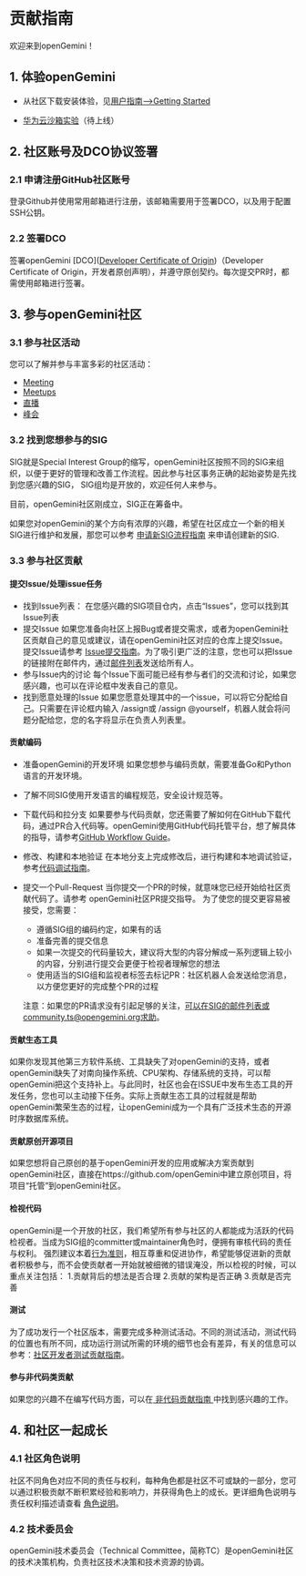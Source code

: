 # 贡献指南

欢迎来到openGemini！

## 1. 体验openGemini

- 从社区下载安装体验，见[用户指南-->Getting Started](http://opengemini.org/docs)

- [华为云沙箱实验]()（待上线）

## 2. 社区账号及DCO协议签署

### 2.1 申请注册GitHub社区账号

登录Github并使用常用邮箱进行注册，该邮箱需要用于签署DCO，以及用于配置SSH公钥。

### 2.2 签署DCO

签署openGemini [DCO]([Developer Certificate of Origin](https://developercertificate.org/))（Developer Certificate of Origin，开发者原创声明），并遵守原创契约。每次提交PR时，都需使用邮箱进行签署。

## 3. 参与openGemini社区

### 3.1 参与社区活动

您可以了解并参与丰富多彩的社区活动：

- [Meeting](http://opengemini.org/events)
- [Meetups](http://opengemini.org/events)
- [直播](https://space.bilibili.com/1560037308)
- [峰会](https://space.bilibili.com/1560037308)

### 3.2 找到您想参与的SIG

SIG就是Special Interest Group的缩写，openGemini社区按照不同的SIG来组织，以便于更好的管理和改善工作流程。因此参与社区事务正确的起始姿势是先找到您感兴趣的SIG， SIG组均是开放的，欢迎任何人来参与。

目前，openGemini社区刚成立，SIG正在筹备中。

如果您对openGemini的某个方向有浓厚的兴趣，希望在社区成立一个新的相关SIG进行维护和发展，那您可以参考 [申请新SIG流程指南]() 来申请创建新的SIG.

### 3.3 参与社区贡献

#### 提交Issue/处理issue任务

- 找到Issue列表：
  在您感兴趣的SIG项目仓内，点击“Issues”，您可以找到其Issue列表
- 提交Issue
  如果您准备向社区上报Bug或者提交需求，或者为openGemini社区贡献自己的意见或建议，请在openGemini社区对应的仓库上提交Issue。
  提交Issue请参考 [Issue提交指南]()。为了吸引更广泛的注意，您也可以把Issue的链接附在邮件内，通过[邮件列表]()发送给所有人。
- 参与Issue内的讨论
  每个Issue下面可能已经有参与者们的交流和讨论，如果您感兴趣，也可以在评论框中发表自己的意见。
- 找到愿意处理的Issue
  如果您愿意处理其中的一个issue，可以将它分配给自己。只需要在评论框内输入 /assign或 /assign @yourself，机器人就会将问题分配给您，您的名字将显示在负责人列表里。

#### 贡献编码

- 准备openGemini的开发环境
  如果您想参与编码贡献，需要准备Go和Python语言的开发环境。

- 了解不同SIG使用开发语言的编程规范，安全设计规范等。

- 下载代码和拉分支
  如果要参与代码贡献，您还需要了解如何在GitHub下载代码，通过PR合入代码等。openGemini使用GitHub代码托管平台，想了解具体的指导，请参考[GitHub Workflow Guide](https://docs.github.com/cn)。

- 修改、构建和本地验证
  在本地分支上完成修改后，进行构建和本地调试验证，参考[代码调试指南]()。

- 提交一个Pull-Request
  当你提交一个PR的时候，就意味您已经开始给社区贡献代码了。请参考 openGemini社区PR提交指导。
  为了使您的提交更容易被接受，您需要：

  - 遵循SIG组的编码约定，如果有的话
  - 准备完善的提交信息
  - 如果一次提交的代码量较大，建议将大型的内容分解成一系列逻辑上较小的内容，分别进行提交会更便于检视者理解您的想法
  - 使用适当的SIG组和监视者标签去标记PR：社区机器人会发送给您消息，以方便您更好的完成整个PR的过程

  注意：如果您的PR请求没有引起足够的关注，可以在SIG的邮件列表或community.ts@opengemini.org求助。

#### 贡献生态工具

如果你发现其他第三方软件系统、工具缺失了对openGemini的支持，或者openGemini缺失了对南向操作系统、CPU架构、存储系统的支持，可以帮openGemini把这个支持补上。与此同时，社区也会在ISSUE中发布生态工具的开发任务，您也可以主动接下任务。实际上贡献生态工具的过程就是帮助openGemini繁荣生态的过程，让openGemini成为一个具有广泛技术生态的开源时序数据库系统。

#### 贡献原创开源项目

如果您想将自己原创的基于openGemini开发的应用或解决方案贡献到openGemini社区，直接在https://github.com/openGemini中建立原创项目，将项目“托管”到openGemini社区。

#### 检视代码

openGemini是一个开放的社区，我们希望所有参与社区的人都能成为活跃的代码检视者。当成为SIG组的committer或maintainer角色时，便拥有审核代码的责任与权利。
强烈建议本着[行为准则]()，相互尊重和促进协作，希望能够促进新的贡献者积极参与，而不会使贡献者一开始就被细微的错误淹没，所以检视的时候，可以重点关注包括：
 1.贡献背后的想法是否合理
 2.贡献的架构是否正确
 3.贡献是否完善

#### 测试

为了成功发行一个社区版本，需要完成多种测试活动。不同的测试活动，测试代码的位置也有所不同，成功运行测试所需的环境的细节也会有差异，有关的信息可以参考：[社区开发者测试贡献指南]()。

#### 参与非代码类贡献

如果您的兴趣不在编写代码方面，可以在[ 非代码贡献指南 ]()中找到感兴趣的工作。

## 4. 和社区一起成长

### 4.1 社区角色说明

社区不同角色对应不同的责任与权利，每种角色都是社区不可或缺的一部分，您可以通过积极贡献不断积累经验和影响力，并获得角色上的成长。更详细角色说明与责任权利描述请查看 [角色说明]()。

### 4.2 技术委员会

openGemini技术委员会（Technical Committee，简称TC）是openGemini社区的技术决策机构，负责社区技术决策和技术资源的协调。



